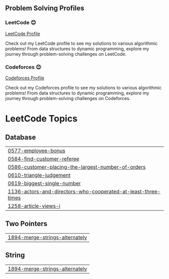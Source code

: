 ## Problem Solving Profiles

### LeetCode 😊 
[LeetCode Profile](https://leetcode.com/u/cu2022Kogo/)
  
Check out my LeetCode profile to see my solutions to various algorithmic problems! From data structures to dynamic programming, explore my journey through problem-solving challenges on LeetCode.

### Codeforces 😊
[Codeforces Profile](https://codeforces.com/profile/saba.koguashvili)
  
Check out my Codeforces profile to see my solutions to various algorithmic problems! From data structures to dynamic programming, explore my journey through problem-solving challenges on Codeforces.

<!---LeetCode Topics Start-->
# LeetCode Topics
## Database
|  |
| ------- |
| [0577-employee-bonus](https://github.com/Kogo1616/ProblemSolving/tree/master/0577-employee-bonus) |
| [0584-find-customer-referee](https://github.com/Kogo1616/ProblemSolving/tree/master/0584-find-customer-referee) |
| [0586-customer-placing-the-largest-number-of-orders](https://github.com/Kogo1616/ProblemSolving/tree/master/0586-customer-placing-the-largest-number-of-orders) |
| [0610-triangle-judgement](https://github.com/Kogo1616/ProblemSolving/tree/master/0610-triangle-judgement) |
| [0619-biggest-single-number](https://github.com/Kogo1616/ProblemSolving/tree/master/0619-biggest-single-number) |
| [1136-actors-and-directors-who-cooperated-at-least-three-times](https://github.com/Kogo1616/ProblemSolving/tree/master/1136-actors-and-directors-who-cooperated-at-least-three-times) |
| [1258-article-views-i](https://github.com/Kogo1616/ProblemSolving/tree/master/1258-article-views-i) |
## Two Pointers
|  |
| ------- |
| [1894-merge-strings-alternately](https://github.com/Kogo1616/ProblemSolving/tree/master/1894-merge-strings-alternately) |
## String
|  |
| ------- |
| [1894-merge-strings-alternately](https://github.com/Kogo1616/ProblemSolving/tree/master/1894-merge-strings-alternately) |
<!---LeetCode Topics End-->
